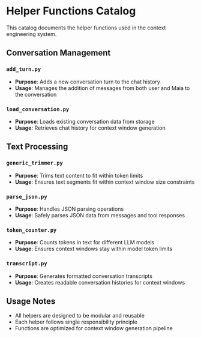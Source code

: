 # Helper Functions Catalog

This catalog documents the helper functions used in the context engineering system.

## Conversation Management

### `add_turn.py`

- **Purpose**: Adds a new conversation turn to the chat history
- **Usage**: Manages the addition of messages from both user and Maia to the conversation

### `load_conversation.py`

- **Purpose**: Loads existing conversation data from storage
- **Usage**: Retrieves chat history for context window generation

## Text Processing

### `generic_trimmer.py`

- **Purpose**: Trims text content to fit within token limits
- **Usage**: Ensures text segments fit within context window size constraints

### `parse_json.py`

- **Purpose**: Handles JSON parsing operations
- **Usage**: Safely parses JSON data from messages and tool responses

### `token_counter.py`

- **Purpose**: Counts tokens in text for different LLM models
- **Usage**: Ensures context windows stay within model token limits

### `transcript.py`

- **Purpose**: Generates formatted conversation transcripts
- **Usage**: Creates readable conversation histories for context windows

## Usage Notes

- All helpers are designed to be modular and reusable
- Each helper follows single responsibility principle
- Functions are optimized for context window generation pipeline
